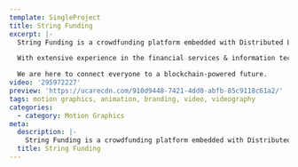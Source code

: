 ```yaml
---
template: SingleProject
title: String Funding
excerpt: |-
  String Funding is a crowdfunding platform embedded with Distributed Ledger Technology (DLT) and ERC20 smart contracts that facilitates the process for innovative businesses to discover the value of blockchain technology. Innovatively DLT enabled utility tokens can assist businesses to pre-sale goods and services and connect with customers and potential customers around the world. With access globally and locally, our platform could have tremendous positive impact on Fintech industry.

  With extensive experience in the financial services & information technology industry, we are a frontier of Fintech industry in Australia.

  We are here to connect everyone to a blockchain-powered future.
video: '295972227'
preview: 'https://ucarecdn.com/910d9448-7421-4dd0-abfb-85c9118c61a2/'
tags: motion graphics, animation, branding, video, videography
categories:
  - category: Motion Graphics
meta:
  description: |-
    String Funding is a crowdfunding platform embedded with Distributed Ledger Technology (DLT) and ERC20 smart contracts that facilitates the process for innovative businesses to discover the value of blockchain technology. Innovatively DLT enabled utility tokens can assist businesses to pre-sale goods and services and connect with customers and potential customers around the world. With access globally and locally, our platform could have tremendous positive impact on Fintech industry.
  title: String Funding
---
```

